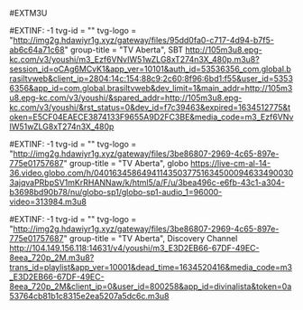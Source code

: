 #EXTM3U

#EXTINF: -1 tvg-id = "" tvg-logo = "http://img2g.hdawiyr1g.xyz/gateway/files/95dd0fa0-c717-4d94-b7f5-ab6c64a71c68" group-title = "TV Aberta", SBT
http://105m3u8.epg-kc.com/v3/youshi/m3_Ezf6VNvIW51wZLG8xT274n3X_480p.m3u8?session_id=oCAg6MCvK1&app_ver=10101&auth_id=53536356_com.global.brasiltvweb&client_ip=2804:14c:154:88c9:2c60:8f96:6bd1:f55&user_id=53536356&app_id=com.global.brasiltvweb&dev_limit=1&main_addr=http://105m3u8.epg-kc.com/v3/youshi/&spared_addr=http://105m3u8.epg-kc.com/v3/youshi/&rst_status=0&dev_id=f7c39463&expired=1634512775&token=E5CF04EAECE3874133F9655A9D2FC3BE&media_code=m3_Ezf6VNvIW51wZLG8xT274n3X_480p

#EXTINF: -1 tvg-id = "" tvg-logo = "http://img2g.hdawiyr1g.xyz/gateway/files/3be86807-2969-4c65-897e-775e01757687" group-title = "TV Aberta", globo
https://live-cm-al-14-36.video.globo.com/h/0401634586494114350377516345000946334900303ajqvaPRbpSV1mKrRHANNaw/k/html5/a/F/u/3bea496c-e6fb-43c1-a304-b3698bd90b78/nu/globo-sp1/globo-sp1-audio_1=96000-video=313984.m3u8

#EXTINF: -1 tvg-id = "" tvg-logo = "http://img2g.hdawiyr1g.xyz/gateway/files/3be86807-2969-4c65-897e-775e01757687" group-title = "TV Aberta", Discovery Channel
http://104.149.156.118:14631/v4/youshi/m3_E3D2EB66-67DF-49EC-8eea_720p_2M.m3u8?trans_id=playlist&app_ver=10001&dead_time=1634520416&media_code=m3_E3D2EB66-67DF-49EC-8eea_720p_2M&client_ip=0&user_id=800258&app_id=divinalista&token=0a53764cb81b1c8315e2ea5207a5dc6c.m3u8
